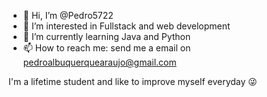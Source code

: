 - 👋 Hi, I’m @Pedro5722
- 👀 I’m interested in Fullstack and web development
- 🌱 I’m currently learning Java and Python
- 📫 How to reach me: send me a email on pedroalbuquerquearaujo@gmail.com

I'm a lifetime student and like to improve myself everyday 😜
